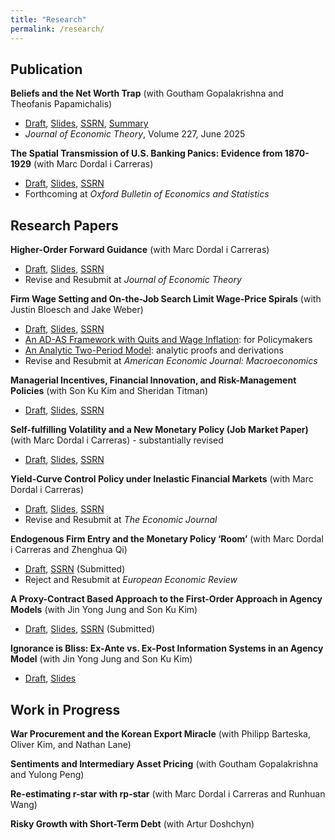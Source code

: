 ```yaml
---
title: "Research"
permalink: /research/
---
```


## Publication

**Beliefs and the Net Worth Trap** (with Goutham Gopalakrishna and Theofanis Papamichalis)    
- [Draft](/files/Optimism.pdf), [Slides](/files/Optimism_slides.pdf), [SSRN](https://papers.ssrn.com/sol3/papers.cfm?abstract_id=3932647), [Summary](https://www-2.rotman.utoronto.ca/insightshub/finance-investing-accounting/investor-optimism)      
- _Journal of Economic Theory_, Volume 227, June 2025           

**The Spatial Transmission of U.S. Banking Panics: Evidence from 1870-1929** (with Marc Dordal i Carreras)      
- [Draft](/files/Panic.pdf), [Slides](/files/Panic_slides.pdf), [SSRN](https://papers.ssrn.com/sol3/papers.cfm?abstract_id=5149393)    
- Forthcoming at _Oxford Bulletin of Economics and Statistics_


## Research Papers    

**Higher-Order Forward Guidance** (with Marc Dordal i Carreras)    
- [Draft](/files/Higher_order_forward_guidance.pdf), [Slides](/files/HOFG_slides_short.pdf), [SSRN](https://papers.ssrn.com/sol3/papers.cfm?abstract_id=4734631)    
- Revise and Resubmit at _Journal of Economic Theory_

**Firm Wage Setting and On-the-Job Search Limit Wage-Price Spirals** (with Justin Bloesch and Jake Weber)    
- [Draft](/files/COL.pdf), [Slides](/files/COL_slides.pdf), [SSRN](https://papers.ssrn.com/sol3/papers.cfm?abstract_id=4734451)      
- [An AD-AS Framework with Quits and Wage Inflation](/files/COL_ADAS.pdf): for Policymakers
- [An Analytic Two-Period Model](/files/COL_Twoperiod.pdf): analytic proofs and derivations      
- Revise and Resubmit at _American Economic Journal: Macroeconomics_

**Managerial Incentives, Financial Innovation, and Risk-Management Policies** (with Son Ku Kim and Sheridan Titman)      
- [Draft](/files/Risk_Management.pdf), [Slides](/files/Risk_Management_slides.pdf), [SSRN](https://papers.ssrn.com/sol3/papers.cfm?abstract_id=5197516)           

**Self-fulfilling Volatility and a New Monetary Policy (Job Market Paper)** (with Marc Dordal i Carreras) - substantially revised
- [Draft](/files/Self-fulfilling_volatility.pdf), [Slides](/files/Self-fulfilling_volatility_slides.pdf), [SSRN](https://papers.ssrn.com/sol3/papers.cfm?abstract_id=4461453)      

**Yield-Curve Control Policy under Inelastic Financial Markets** (with Marc Dordal i Carreras)    
- [Draft](/files/Term_Structure.pdf), [Slides](/files/Term_Structure_Slides.pdf), [SSRN](https://papers.ssrn.com/sol3/papers.cfm?abstract_id=4734622)    
- Revise and Resubmit at _The Economic Journal_

**Endogenous Firm Entry and the Monetary Policy ‘Room’** (with Marc Dordal i Carreras and Zhenghua Qi)    
- [Draft](/files/ADAS_Theory.pdf), [SSRN](https://papers.ssrn.com/sol3/papers.cfm?abstract_id=4891217) (Submitted)   
- Reject and Resubmit at _European Economic Review_

**A Proxy-Contract Based Approach to the First-Order Approach in Agency Models** (with Jin Yong Jung and Son Ku Kim)      
- [Draft](/files/First_order_approach.pdf), [Slides](/files/First_order_approach_slides.pdf), [SSRN](https://papers.ssrn.com/sol3/papers.cfm?abstract_id=4899689) (Submitted)    

**Ignorance is Bliss: Ex-Ante vs. Ex-Post Information Systems in an Agency Model** (with Jin Yong Jung and Son Ku Kim)      
- [Draft](/files/Ex_Post_vs_Ex_Ante.pdf), [Slides](/files/Ex_Post_vs_Ex_Ante_slides.pdf)



## Work in Progress

**War Procurement and the Korean Export Miracle** (with Philipp Barteska, Oliver Kim, and Nathan Lane)     


**Sentiments and Intermediary Asset Pricing** (with Goutham Gopalakrishna and Yulong Peng)  


**Re-estimating r-star with rp-star** (with Marc Dordal i Carreras and Runhuan Wang)     


**Risky Growth with Short-Term Debt** (with Artur Doshchyn)  

